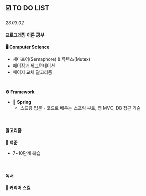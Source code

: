 ## ☑️ TO DO LIST
*23.03.02*
#### 프로그래밍 이론 공부
<strong>🖥️ Computer Science</strong>
  - 세마포어(Semaphore) & 뮤텍스(Mutex)
  - 페이징과 세그먼테이션
  - 페이지 교체 알고리즘

<br>

<strong>⚙️ Framework</strong>
  - 🍃 **Spring**
    - 스프링 입문 - 코드로 배우는 스프링 부트, 웹 MVC, DB 접근 기술

<br>

#### 알고리즘
<strong>🥈 백준</strong>
  - 7~10단계 복습

<br>

#### 독서
<strong>🔖 커리어 스킬</strong>
